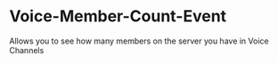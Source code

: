 # Voice-Member-Count-Event
Allows you to see how many members on the server you have in Voice Channels
